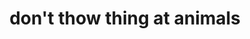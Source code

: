 ---
pid: pt308
title: don't thow thing at animals
location_transcription: everywhere
coordinates: "[-75.128665129876, 39.966201054347]"
zipcode: '19310'
gen_neighborhood: 
neighborhood: 
outside_phl: 'Atglen PA '
age: '7'
age_range: 6-13
instagram: 
image_file_name: pt_308.jpg
proposal_transcription: 
topic: Animals
topic_summary: '0'
type: Other No Form
keywords_other: 
credit: Eva Rowan-Handzel
image_labels: don't
twitter: 
facebook: 
permalink: "/monuments/pt308/"
layout: item-page
---